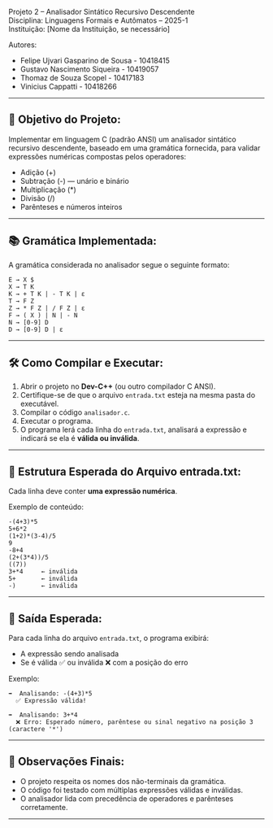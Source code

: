 Projeto 2 – Analisador Sintático Recursivo Descendente  
Disciplina: Linguagens Formais e Autômatos – 2025-1  
Instituição: [Nome da Instituição, se necessário]

Autores:
- Felipe Ujvari Gasparino de Sousa - 10418415
- Gustavo Nascimento Siqueira - 10419057
- Thomaz de Souza Scopel - 10417183
- Vinicius Cappatti - 10418266

------------------------------------------------------------
📌 Objetivo do Projeto:
------------------------------------------------------------
Implementar em linguagem C (padrão ANSI) um analisador sintático recursivo descendente, baseado em uma gramática fornecida, para validar expressões numéricas compostas pelos operadores:
- Adição (+)
- Subtração (-) — unário e binário
- Multiplicação (*)
- Divisão (/)
- Parênteses e números inteiros

------------------------------------------------------------
📚 Gramática Implementada:
------------------------------------------------------------
A gramática considerada no analisador segue o seguinte formato:

    E → X $
    X → T K
    K → + T K | - T K | ε
    T → F Z
    Z → * F Z | / F Z | ε
    F → ( X ) | N | - N
    N → [0-9] D
    D → [0-9] D | ε

------------------------------------------------------------
🛠️ Como Compilar e Executar:
------------------------------------------------------------

1. Abrir o projeto no **Dev-C++** (ou outro compilador C ANSI).
2. Certifique-se de que o arquivo `entrada.txt` esteja na mesma pasta do executável.
3. Compilar o código `analisador.c`.
4. Executar o programa.
5. O programa lerá cada linha do `entrada.txt`, analisará a expressão e indicará se ela é **válida ou inválida**.

------------------------------------------------------------
📂 Estrutura Esperada do Arquivo entrada.txt:
------------------------------------------------------------
Cada linha deve conter **uma expressão numérica**.

Exemplo de conteúdo:

    -(4+3)*5
    5+6*2
    (1+2)*(3-4)/5
    9
    -8+4
    (2+(3*4))/5
    ((7))
    3+*4     ← inválida
    5+       ← inválida
    -)       ← inválida

------------------------------------------------------------
🧪 Saída Esperada:
------------------------------------------------------------
Para cada linha do arquivo `entrada.txt`, o programa exibirá:

- A expressão sendo analisada
- Se é válida ✅ ou inválida ❌ com a posição do erro

Exemplo:

    ➡️  Analisando: -(4+3)*5
      ✅ Expressão válida!

    ➡️  Analisando: 3+*4
      ❌ Erro: Esperado número, parêntese ou sinal negativo na posição 3 (caractere '*')

------------------------------------------------------------
📌 Observações Finais:
------------------------------------------------------------
- O projeto respeita os nomes dos não-terminais da gramática.
- O código foi testado com múltiplas expressões válidas e inválidas.
- O analisador lida com precedência de operadores e parênteses corretamente.

------------------------------------------------------------

